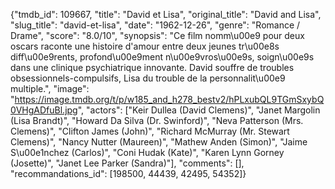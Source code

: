 {"tmdb_id": 109667, "title": "David et Lisa", "original_title": "David and Lisa", "slug_title": "david-et-lisa", "date": "1962-12-26", "genre": "Romance / Drame", "score": "8.0/10", "synopsis": "Ce film nomm\u00e9 pour deux oscars raconte une histoire d'amour entre deux jeunes tr\u00e8s diff\u00e9rents, profond\u00e9ment n\u00e9vros\u00e9s, soign\u00e9s dans une clinique psychiatrique innovante. David souffre de troubles obsessionnels-compulsifs, Lisa du trouble de la personnalit\u00e9 multiple.", "image": "https://image.tmdb.org/t/p/w185_and_h278_bestv2/hPLxubQL9TGmSxybQ0VHgADfuBl.jpg", "actors": ["Keir Dullea (David Clemens)", "Janet Margolin (Lisa Brandt)", "Howard Da Silva (Dr. Swinford)", "Neva Patterson (Mrs. Clemens)", "Clifton James (John)", "Richard McMurray (Mr. Stewart Clemens)", "Nancy Nutter (Maureen)", "Mathew Anden (Simon)", "Jaime S\u00e1nchez (Carlos)", "Coni Hudak (Kate)", "Karen Lynn Gorney (Josette)", "Janet Lee Parker (Sandra)"], "comments": [], "recommandations_id": [198500, 44439, 42495, 54352]}